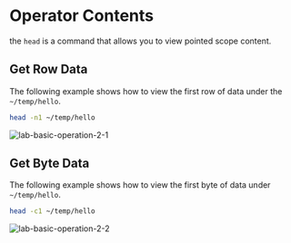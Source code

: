 # Operator Contents

the `head` is a command that allows you to view pointed scope content.

## Get Row Data

The following example shows how to view the first row of data under the `~/temp/hello`.

```bash
head -n1 ~/temp/hello
```

![lab-basic-operation-2-1](assets/lab-demo-operation-2-1.png)

## Get Byte Data

The following example shows how to view the first byte of data under `~/temp/hello`.

```bash
head -c1 ~/temp/hello
```

![lab-basic-operation-2-2](assets/lab-demo-operation-2-2.png)
